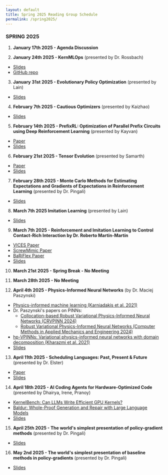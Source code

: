 ```yaml
---
layout: default
title: Spring 2025 Reading Group Schedule
permalink: /spring2025/
---
```


### SPRING 2025

1) **January 17th 2025 - Agenda Discussion**

2) **January 24th 2025 - KernMLOps** (presented by Dr. Rossbach)

* [Slides](https://github.com/sumust/mlreadinggroup/blob/main/kernmlops-ml-reading-group-v2.pptx.pdf)
* [GitHub repo](https://github.com/utcs-scea/KernMLOps)
  
3) **January 31st 2025 - Evolutionary Policy Optimization** (presented by Lain)

* [Slides](https://docs.google.com/presentation/d/1BcGW5YtWa1WxjHGap2hhv8iRfgpEZCm46uafVDC-qN0/edit?usp=sharing)
  
4) **February 7th 2025 - Cautious Optimizers** (presented by Kaizhao)

* [Slides](https://docs.google.com/presentation/d/1qItZBomo3AerthStYExsdJbUsi1E5xTwLu4OY7DciiU/edit?usp=sharing)
  
5) **February 14th 2025 - PrefixRL: Optimization of Parallel Prefix Circuits using Deep Reinforcement Learning** (presented by Kayvan) 

* [Paper](https://arxiv.org/pdf/2205.07000)
* [Slides](https://github.com/sumust/mlreadinggroup/blob/main/UTAustinPOTX.pdf)
  
6) **February 21st 2025 - Tensor Evolution** (presented by Samarth)

* [Paper](https://arxiv.org/abs/2502.03402)
* [Slides](https://github.com/sumust/mlreadinggroup/blob/main/C4ML-2025.pdf)
  
7) **February 28th 2025 - Monte Carlo Methods for ​Estimating ​Expectations ​and ​Gradients of Expectations​ in​ Reinforcement Learning​** (presented by Dr. Pingali)

* [Slides](https://github.com/sumust/mlreadinggroup/blob/main/MonteCarloMethod.pptx)
  
8) **March 7th 2025 Imitation Learning** (presented by Lain)

* [Slides](https://github.com/sumust/mlreadinggroup/blob/main/Imitation%20Learning.pdf)
  
9) **March 7th 2025 - Reinforcement and Imitation Learning to Control Contact-Rich Interaction by Dr. Roberto Martín-Martín**

* [VICES Paper](https://arxiv.org/abs/1906.08880)
* [ScrewMimic Paper](https://arxiv.org/abs/2405.03666)
* [BaRiFlex Paper](https://arxiv.org/abs/2312.05323)
* [Slides](https://github.com/sumust/mlreadinggroup/blob/main/2025_03_UT_KeshavsGroup_RMM.pdf)
  
10) **March 21st 2025 - Spring Break - No Meeting**

11) **March 28th 2025 - No Meeting**

12) **April 4th 2025 - Physics-Informed Neural Networks** (by Dr. Maciej Paszynski)

* [Physics-informed machine learning (Karniadakis et al. 2021)](https://www.nature.com/articles/s42254-021-00314-513)
* Dr. Paszynski's papers on PINNs:
   *  [Collocation-based Robust Variational Physics-Informed Neural Networks (CRVPINN 2024)](https://arxiv.org/abs/2401.02300)
   *  [Robust Variational Physics-Informed Neural Networks (Computer Methods in Applied Mechanics and Engineering 2024)](https://www.sciencedirect.com/science/article/abs/pii/S0045782524001609)
*  [hp-VPINNs: Variational physics-informed neural networks with domain decomposition (Kharazmi  et al. 2021)](https://www.sciencedirect.com/science/article/pii/S0045782520307325)
*  [Slides](https://github.com/sumust/mlreadinggroup/blob/main/RPINN_Talk_IPPT%20(28).pdf)

13) **April 11th 2025 - Scheduling Languages: Past, Present & Future** (presented by Dr. Elster)

* [Paper](https://arxiv.org/pdf/2410.19927)
* [Slides](https://github.com/sumust/mlreadinggroup/blob/main/elster-sched-lang-past-present-future.pdf)
  
14) **April 18th 2025 - AI Coding Agents for Hardware-Optimized Code** (presented by Dhairya, Irene, Pranoy)

* [KernelBench: Can LLMs Write Efficient GPU Kernels?](https://arxiv.org/abs/2502.10517)
* [Baldur: Whole-Proof Generation and Repair with Large Language Models](https://arxiv.org/abs/2303.04910)
* [Slides](https://github.com/sumust/mlreadinggroup/blob/main/380C%20Paper%20Presentation.pdf)
  
15) **April 25th 2025 - The world's simplest presentation of policy-gradient methods** (presented by Dr. Pingali)

* [Slides](https://github.com/sumust/mlreadinggroup/blob/main/PolicyNetworkMethods.pptx)
  
16) **May 2nd 2025 - The world's simplest presentation of baseline methods in policy-gradients** (presented by Dr. Pingali)

* [Slides](https://github.com/sumust/mlreadinggroup/blob/main/baseline.pptx)
